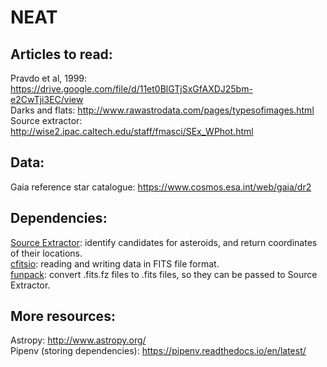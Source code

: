 # NEAT

## Articles to read:

Pravdo et al, 1999: https://drive.google.com/file/d/11et0BlGTjSxGfAXDJ25bm-e2CwTji3EC/view <br />
Darks and flats: http://www.rawastrodata.com/pages/typesofimages.html <br />
Source extractor: http://wise2.ipac.caltech.edu/staff/fmasci/SEx_WPhot.html <br />


## Data: 

Gaia reference star catalogue: https://www.cosmos.esa.int/web/gaia/dr2 <br />

## Dependencies:

[Source Extractor](https://www.astromatic.net/software/sextractor): identify candidates for asteroids, and return coordinates of their locations.<br>
[cfitsio](https://heasarc.gsfc.nasa.gov/fitsio/): reading and writing data in FITS file format. <br>
[funpack](http://manpages.ubuntu.com/manpages/xenial/man1/funpack.1.html): convert .fits.fz files to .fits files, so they can be passed to Source Extractor. <br>


## More resources:

Astropy: http://www.astropy.org/ <br />
Pipenv (storing dependencies): https://pipenv.readthedocs.io/en/latest/ <br />

